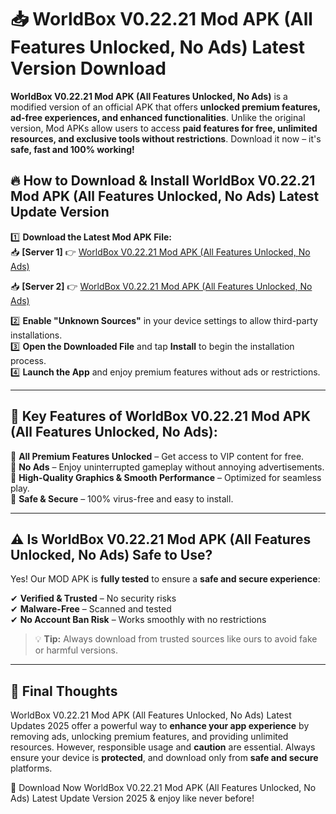 # 📥 WorldBox V0.22.21 Mod APK (All Features Unlocked, No Ads) Latest Version Download

**WorldBox V0.22.21 Mod APK (All Features Unlocked, No Ads)** is a modified version of an official APK that offers **unlocked premium features, ad-free experiences, and enhanced functionalities**. Unlike the original version, Mod APKs allow users to access **paid features for free, unlimited resources, and exclusive tools without restrictions**. Download it now – it's **safe, fast and 100% working!**

## 🔥 **How to Download & Install WorldBox V0.22.21 Mod APK (All Features Unlocked, No Ads) Latest Update Version**

1️⃣ **Download the Latest Mod APK File:**  
📥 **[Server 1]** 👉 [WorldBox V0.22.21 Mod APK (All Features Unlocked, No Ads)](https://hapymods.com?title=WorldBox+V0.22.21+Mod+APK+(All+Features+Unlocked,+No+Ads))

📥 **[Server 2]** 👉 [WorldBox V0.22.21 Mod APK (All Features Unlocked, No Ads)](https://hapymods.com?title=WorldBox+V0.22.21+Mod+APK+(All+Features+Unlocked,+No+Ads))

2️⃣ **Enable "Unknown Sources"** in your device settings to allow third-party installations.  
3️⃣ **Open the Downloaded File** and tap **Install** to begin the installation process.  
4️⃣ **Launch the App** and enjoy premium features without ads or restrictions.

---

## 🌟 **Key Features of WorldBox V0.22.21 Mod APK (All Features Unlocked, No Ads):**
 
🔽 **All Premium Features Unlocked** – Get access to VIP content for free.  
🔽 **No Ads** – Enjoy uninterrupted gameplay without annoying advertisements.  
🔽 **High-Quality Graphics & Smooth Performance** – Optimized for seamless play.  
🔽 **Safe & Secure** – 100% virus-free and easy to install.  

---

## ⚠️ **Is WorldBox V0.22.21 Mod APK (All Features Unlocked, No Ads) Safe to Use?**

Yes! Our MOD APK is **fully tested** to ensure a **safe and secure experience**:

✔ **Verified & Trusted** – No security risks  
✔ **Malware-Free** – Scanned and tested  
✔ **No Account Ban Risk** – Works smoothly with no restrictions

> 💡 **Tip:** Always download from trusted sources like ours to avoid fake or harmful versions.

---

## 📌 **Final Thoughts**
 
WorldBox V0.22.21 Mod APK (All Features Unlocked, No Ads) Latest Updates 2025 offer a powerful way to **enhance your app experience** by removing ads, unlocking premium features, and providing unlimited resources. However, responsible usage and **caution** are essential. Always ensure your device is **protected**, and download only from **safe and secure** platforms.  

🔽 Download Now WorldBox V0.22.21 Mod APK (All Features Unlocked, No Ads) Latest Update Version 2025 & enjoy like never before!